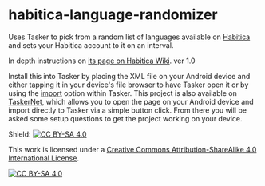 # habitica-language-randomizer
<p>Uses Tasker to pick from a random list of languages available on <a href="https://habitica.com">Habitica</a> and sets your Habitica account to it on an interval.</p>

<p>In depth instructions on <a href="https://habitica.fandom.com/wiki/Habitica_Language_Randomizer">its page on Habitica Wiki</a>. ver 1.0</p>

Install this into Tasker by placing the XML file on your Android device and either tapping it in your device's file browser to have Tasker open it or by using the [import](https://www.reddit.com/r/tasker/comments/7g7694/how_to_import_a_file_into_tasker_a_quick_easy/) option within Tasker. This project is also available on [TaskerNet](https://taskernet.com/shares/?user=AS35m8kb6S1qlCF2wMMgaA4VCJhSwtsgcTB%2FZyTp9foGTZkaW%2FspqYWrlk4qI0gMUPA776zq18rqCLvwJE7X&id=Project%3AHabitica+Languages#), which allows you to open the page on your Android device and import directly to Tasker via a simple button click. From there you will be asked some setup questions to get the project working on your device.

Shield: [![CC BY-SA 4.0][cc-by-sa-shield]][cc-by-sa]

This work is licensed under a
[Creative Commons Attribution-ShareAlike 4.0 International License][cc-by-sa].

[![CC BY-SA 4.0][cc-by-sa-image]][cc-by-sa]

[cc-by-sa]: http://creativecommons.org/licenses/by-sa/4.0/
[cc-by-sa-image]: https://licensebuttons.net/l/by-sa/4.0/88x31.png
[cc-by-sa-shield]: https://img.shields.io/badge/License-CC%20BY--SA%204.0-lightgrey.svg
